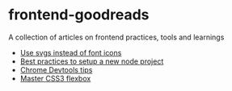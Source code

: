 # frontend-goodreads
A collection of articles on frontend practices, tools and learnings

* [Use svgs instead of font icons](https://github.com/blog/2112-delivering-octicons-with-svg)
* [Best practices to setup a new node project](https://blog.heroku.com/archives/2015/11/10/node-habits-2016)
* [Chrome Devtools tips](https://umaar.com/dev-tips/)
* [Master CSS3 flexbox](https://preview.webflow.com/preview/flexbox-game?preview=d1a26b027c4803817087a91c651e321f&m=1)
